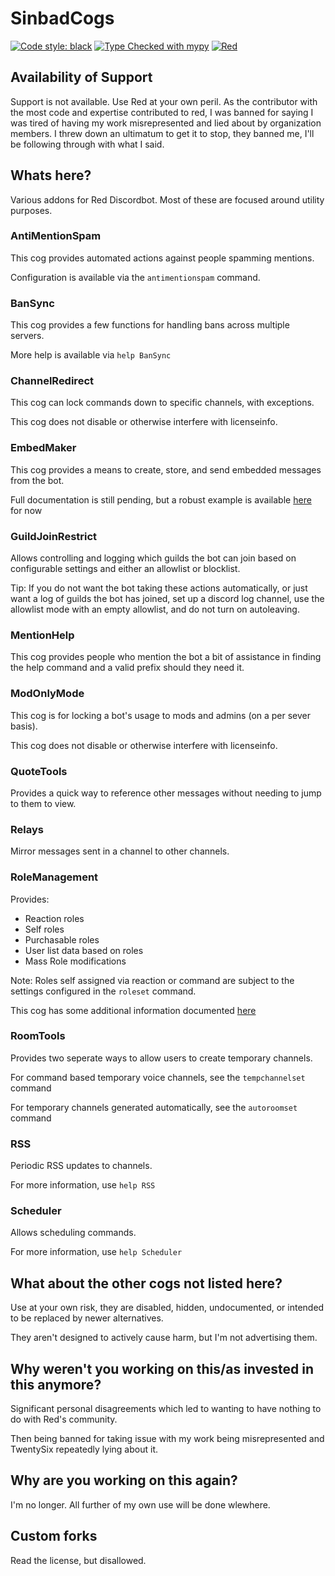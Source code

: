 # SinbadCogs
[![Code style: black](https://github.com/mikeshardmind/SinbadCogs/workflows/black/badge.svg)](https://github.com/ambv/black) 
[![Type Checked with mypy](https://github.com/mikeshardmind/SinbadCogs/workflows/mypy/badge.svg)](https://github.com/python/mypy) 
[![Red](https://img.shields.io/badge/Red-DiscordBot-red.svg)](https://github.com/Cog-Creators/Red-DiscordBot/tree/V3/develop) 


## Availability of Support

Support is not available. Use Red at your own peril. 
As the contributor with the most code and expertise contributed to red, 
I was banned for saying I was tired of having my work misrepresented and lied about by organization members.
I threw down an ultimatum to get it to stop, they banned me, I'll be following through with what I said.

## Whats here?

Various addons for Red Discordbot. Most of these are focused around utility purposes.


### AntiMentionSpam

This cog provides automated actions against people spamming mentions.

Configuration is available via the `antimentionspam` command.


### BanSync

This cog provides a few functions for handling bans across multiple servers.

More help is available via `help BanSync`


### ChannelRedirect

This cog can lock commands down to specific channels, with exceptions.

This cog does not disable or otherwise interfere with licenseinfo.

### EmbedMaker

This cog provides a means to create, store, and send embedded messages from the bot.

Full documentation is still pending,
but a robust example is available
[here](https://gist.github.com/mikeshardmind/0e15779370d7761a8608ce94936721ed) for now

### GuildJoinRestrict

Allows controlling and logging which guilds the bot can join based on configurable settings
and either an allowlist or blocklist.

Tip: If you do not want the bot taking these actions automatically,
or just want a log of guilds the bot has joined, set up a discord log channel,
use the allowlist mode with an empty allowlist, and do not turn on autoleaving.

### MentionHelp

This cog provides people who mention the bot a bit of assistance
in finding the help command and a valid prefix should they need it.

### ModOnlyMode

This cog is for locking a bot's usage to mods and admins (on a per sever basis).

This cog does not disable or otherwise interfere with licenseinfo.

### QuoteTools

Provides a quick way to reference other messages without needing to jump to them to view.

### Relays

Mirror messages sent in a channel to other channels.

### RoleManagement

Provides:

 - Reaction roles
 - Self roles
 - Purchasable roles
 - User list data based on roles
 - Mass Role modifications
 
Note: Roles self assigned via reaction or command are subject to
the settings configured in the `roleset` command.

This cog has some additional information documented [here](rolemanagement/README.md)

### RoomTools

Provides two seperate ways to allow users to create temporary channels.

For command based temporary voice channels, see the `tempchannelset` command

For temporary channels generated automatically, see the `autoroomset` command


### RSS

Periodic RSS updates to channels.

For more information, use `help RSS`


### Scheduler

Allows scheduling commands. 

For more information, use `help Scheduler`


## What about the other cogs not listed here?

Use at your own risk, they are disabled, hidden, undocumented,
or intended to be replaced by newer alternatives.

They aren't designed to actively cause harm, but I'm not advertising them.

## Why weren't you working on this/as invested in this anymore?

Significant personal disagreements which led to wanting to have nothing to do with Red's community.

Then being banned for taking issue with my work being misrepresented and TwentySix repeatedly lying about it.

## Why are you working on this again?

I'm no longer. All further of my own use will be done wlewhere.

## Custom forks

Read the license, but disallowed.


